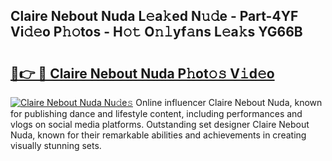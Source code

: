 ## Claire Nebout Nuda L𝚎a𝚔ed N𝚞𝚍e - Part-4YF Vi𝚍𝚎o P𝚑𝚘tos - H𝚘𝚝 O𝚗𝚕yf𝚊ns L𝚎a𝚔s YG66B

# <h2><a href="http://kfcdekp.oniu.top/?m=Claire+Nebout+Nuda">🔗👉 🔴 Claire Nebout Nuda P𝚑ot𝚘𝚜 V𝚒d𝚎o</a></h2>

[![Claire Nebout Nuda Nu𝚍e𝚜](https://i.imgur.com/0qMVB7G.gif)](http://kfcdekp.oniu.top/?m=Claire+Nebout+Nuda)
Online influencer Claire Nebout Nuda, known for publishing dance and lifestyle content, including performances and vlogs on social media platforms. Outstanding set designer Claire Nebout Nuda, known for their remarkable abilities and achievements in creating visually stunning sets.  
